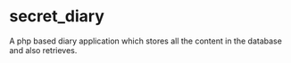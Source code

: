 # secret_diary
A php based diary application which stores all the content in the database and also retrieves.
